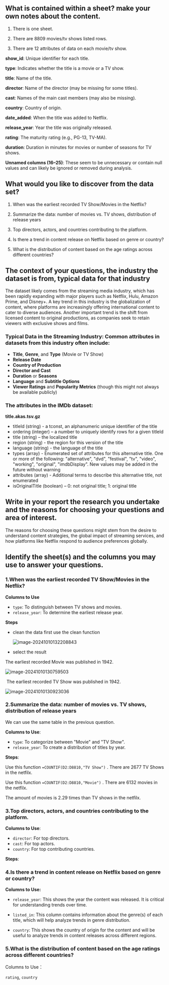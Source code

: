 ## What is contained within a sheet? make your own notes about the content.

1. There is one sheet.

2. There are 8809 movies/tv shows listed rows.

3. There are 12 attributes of data on each movie/tv show. 

**show_id**: Unique identifier for each title.

**type**: Indicates whether the title is a movie or a TV show.

**title**: Name of the title.

**director**: Name of the director (may be missing for some titles).

**cast**: Names of the main cast members (may also be missing).

**country**: Country of origin.

**date_added**: When the title was added to Netflix.

**release_year**: Year the title was originally released.

**rating**: The maturity rating (e.g., PG-13, TV-MA).

**duration**: Duration in minutes for movies or number of seasons for TV shows.

**Unnamed columns (16–25)**: These seem to be unnecessary or contain null values and can likely be ignored or removed during analysis.



## What would you like to discover from the data set?

1. When was the earliest recorded TV Show/Movies in the Netflix?

2. Summarize the data: number of movies vs. TV shows, distribution of release years

3. Top directors, actors, and countries contributing to the platform.

4. Is there a trend in content release on Netflix based on genre or country?

5. What is the distribution of content based on the age ratings across different countries?



## The context of your questions, the industry the dataset is from, typical data for that industry

The dataset likely comes from the streaming media industry, which has been rapidly expanding with major players such as Netflix, Hulu, Amazon Prime, and Disney+. A key trend in this industry is the globalization of content, where platforms are increasingly offering international content to cater to diverse audiences. Another important trend is the shift from licensed content to original productions, as companies seek to retain viewers with exclusive shows and films.

### **Typical Data in the Streaming Industry:** Common attributes in datasets from this industry often include:

- **Title**, **Genre**, and **Type** (Movie or TV Show)
- **Release Date**
- **Country of Production**
- **Director and Cast**
- **Duration** or **Seasons**
- **Language** and **Subtitle Options**
- **Viewer Ratings** and **Popularity Metrics** (though     this might not always be available publicly)



### **The attributes in the IMDb dataset:**

**title.akas.tsv.gz**

- titleId (string) - a tconst, an alphanumeric unique identifier of the title
- ordering (integer) – a number to uniquely identify rows for a given titleId
- title (string) – the localized title
- region (string) - the region for this version of the title
- language (string) - the language of the title
- types (array) - Enumerated set of attributes for this alternative title. One or more of the following: "alternative", "dvd", "festival", "tv", "video", "working", "original", "imdbDisplay". New values may be added in the future without warning
- attributes (array) - Additional terms to describe this alternative title, not enumerated
- isOriginalTitle (boolean) – 0: not original title; 1: original title



## Write in your report the research you undertake and the reasons for choosing your questions and area of interest.

The reasons for choosing these questions might stem from the desire to understand content strategies, the global impact of streaming services, and how platforms like Netflix respond to audience preferences globally.



## Identify the sheet(s) and the columns you may use to answer your questions.

### 1.When was the earliest recorded TV Show/Movies in the Netflix?

**Columns to Use**

- `type`: To distinguish between TV shows and movies.
- `release_year`: To determine the earliest release year.

**Steps**

- clean the data first use the clean function

  ![image-20241010132208843](../../../Typora/img/image-20241010132208843.png)

- select the result 

The earliest recorded Movie was published in 1942.

![image-20241010130759503](../../../Typora/img/image-20241010130759503.png)

​		The earliest recorded TV Show was published in 1942.

![image-20241010130923036](../../../Typora/img/image-20241010130923036.png)



### 2.Summarize the data: number of movies vs. TV shows, distribution of release years

We can use the same table in the previous question.

**Columns to Use**:

- `type`: To categorize between "Movie" and "TV Show".
- `release_year`: To create a distribution of titles by year.

**Steps**:

Use this function `=COUNTIF(D2:D8810,"TV Show")` . There are 2677 TV Shows in the netfilx.

 Use this function `=COUNTIF(D2:D8810,"Movie")` . There are 6132 movies in the netfilx.

 The amount of movies is 2.29 times than TV shows in the netfilx.

### 3.Top directors, actors, and countries contributing to the platform.

**Columns to Use**:

- `director`: For top directors.
- `cast`: For top actors.
- `country`: For top contributing countries.

**Steps**:

### 4.Is there a trend in content release on Netflix based on genre or country?

**Columns to Use:**

- `release_year`: This shows the year the content was released. It is critical for understanding trends over time.

- `listed_in`: This column contains information about the genre(s) of each title, which will help analyze trends in genre distribution.

- `country`: This shows the country of origin for the content and will be useful to analyze trends in content releases across different regions.

### 5.What is the distribution of content based on the age ratings across different countries?

Columns to Use：

`rating`, `country`